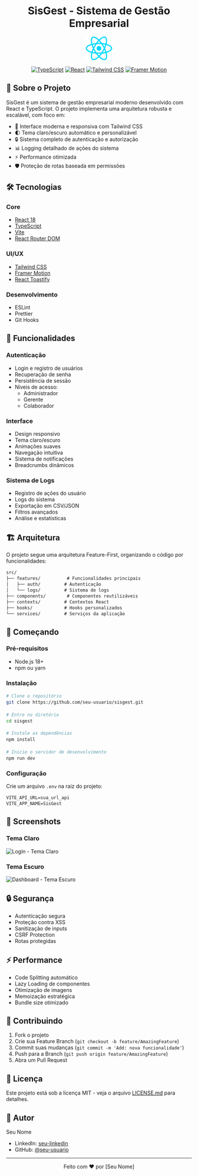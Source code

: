 <div align="center">

# SisGest - Sistema de Gestão Empresarial

![SisGest Logo](./src/assets/react.svg)

[![TypeScript](https://img.shields.io/badge/TypeScript-007ACC?style=for-the-badge&logo=typescript&logoColor=white)](https://www.typescriptlang.org/)
[![React](https://img.shields.io/badge/React-20232A?style=for-the-badge&logo=react&logoColor=61DAFB)](https://reactjs.org/)
[![Tailwind CSS](https://img.shields.io/badge/Tailwind_CSS-38B2AC?style=for-the-badge&logo=tailwind-css&logoColor=white)](https://tailwindcss.com/)
[![Framer Motion](https://img.shields.io/badge/Framer_Motion-0055FF?style=for-the-badge&logo=framer&logoColor=white)](https://www.framer.com/motion/)

</div>

## 🚀 Sobre o Projeto

SisGest é um sistema de gestão empresarial moderno desenvolvido com React e TypeScript. O projeto implementa uma arquitetura robusta e escalável, com foco em:

- 🎨 Interface moderna e responsiva com Tailwind CSS
- 🌓 Tema claro/escuro automático e personalizável
- 🔒 Sistema completo de autenticação e autorização
- 📊 Logging detalhado de ações do sistema
- ⚡ Performance otimizada
- 🛡️ Proteção de rotas baseada em permissões

## 🛠️ Tecnologias

### Core
- [React 18](https://reactjs.org/)
- [TypeScript](https://www.typescriptlang.org/)
- [Vite](https://vitejs.dev/)
- [React Router DOM](https://reactrouter.com/)

### UI/UX
- [Tailwind CSS](https://tailwindcss.com/)
- [Framer Motion](https://www.framer.com/motion/)
- [React Toastify](https://fkhadra.github.io/react-toastify/)

### Desenvolvimento
- ESLint
- Prettier
- Git Hooks

## 🌟 Funcionalidades

### Autenticação
- Login e registro de usuários
- Recuperação de senha
- Persistência de sessão
- Níveis de acesso:
  - Administrador
  - Gerente
  - Colaborador

### Interface
- Design responsivo
- Tema claro/escuro
- Animações suaves
- Navegação intuitiva
- Sistema de notificações
- Breadcrumbs dinâmicos

### Sistema de Logs
- Registro de ações do usuário
- Logs do sistema
- Exportação em CSV/JSON
- Filtros avançados
- Análise e estatísticas

## 🏗️ Arquitetura

O projeto segue uma arquitetura Feature-First, organizando o código por funcionalidades:

```
src/
├── features/          # Funcionalidades principais
│   ├── auth/         # Autenticação
│   └── logs/         # Sistema de logs
├── components/        # Componentes reutilizáveis
├── contexts/         # Contextos React
├── hooks/            # Hooks personalizados
└── services/         # Serviços da aplicação
```

## 🚀 Começando

### Pré-requisitos
- Node.js 18+
- npm ou yarn

### Instalação

```bash
# Clone o repositório
git clone https://github.com/seu-usuario/sisgest.git

# Entre no diretório
cd sisgest

# Instale as dependências
npm install

# Inicie o servidor de desenvolvimento
npm run dev
```

### Configuração

Crie um arquivo `.env` na raiz do projeto:

```env
VITE_API_URL=sua_url_api
VITE_APP_NAME=SisGest
```

## 📱 Screenshots

### Tema Claro
![Login - Tema Claro](path_to_light_theme_screenshot.png)

### Tema Escuro
![Dashboard - Tema Escuro](path_to_dark_theme_screenshot.png)

## 🔒 Segurança

- Autenticação segura
- Proteção contra XSS
- Sanitização de inputs
- CSRF Protection
- Rotas protegidas

## ⚡ Performance

- Code Splitting automático
- Lazy Loading de componentes
- Otimização de imagens
- Memoização estratégica
- Bundle size otimizado

## 🤝 Contribuindo

1. Fork o projeto
2. Crie sua Feature Branch (`git checkout -b feature/AmazingFeature`)
3. Commit suas mudanças (`git commit -m 'Add: nova funcionalidade'`)
4. Push para a Branch (`git push origin feature/AmazingFeature`)
5. Abra um Pull Request

## 📄 Licença

Este projeto está sob a licença MIT - veja o arquivo [LICENSE.md](LICENSE.md) para detalhes.

## 👤 Autor

Seu Nome
- LinkedIn: [seu-linkedin](https://linkedin.com/in/seu-usuario)
- GitHub: [@seu-usuario](https://github.com/seu-usuario)

---

<div align="center">
  Feito com ❤️ por [Seu Nome]
</div>
